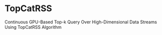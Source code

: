 # TopCatRSS
Continuous GPU-Based Top-k Query Over High-Dimensional Data Streams Using TopCatRSS Algorithm
